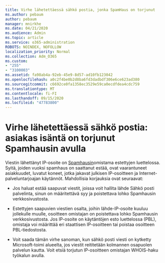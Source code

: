 ```yaml
---
title: Virhe lähetettäessä sähkö postia, jonka SpamHaus on torjunut
ms.author: pebaum
author: pebaum
manager: mnirkhe
ms.date: 04/21/2020
ms.audience: Admin
ms.topic: article
ms.service: o365-administration
ROBOTS: NOINDEX, NOFOLLOW
localization_priority: Normal
ms.collection: Adm_O365
ms.custom:
- "255"
- "3100003"
ms.assetid: fa98ab4a-92eb-45e9-8d57-ad10fb123042
ms.openlocfilehash: a0c2f4be0b2d8ba6fd3dadbdf306e6ce623ad380
ms.sourcegitcommit: c6692ce0fa1358ec3529e59ca0ecdfdea4cdc759
ms.translationtype: MT
ms.contentlocale: fi-FI
ms.lasthandoff: 09/15/2020
ms.locfileid: "47783800"
---
```

# <a name="error-sending-email-client-host-blocked-using-spamhaus"></a>Virhe lähetettäessä sähkö postia: asiakas isäntä on torjunut Spamhausin avulla

Viestin lähettänyt IP-osoite on [Spamhausin](https://go.microsoft.com/fwlink/p/?linkid=123245)omistama estettyjen luettelossa. Syitä, joiden vuoksi spamhaus on saattanut estää, ovat vaarantuneet asiakkuudet, luvatut koneet, jotka jakavat julkisen IP-osoitteen ja Internet-palveluntarjoajan käytännöt. Mahdollisia korjauksia ovat seuraavat:
  
- Jos haluat estää saapuvat viestit, joissa voit hallita lähde Sähkö posti palvelinta, sinun on määritettävä syy ja poistettava lohko Spamhausin verkkosivustosta.

- Estettyjen saapuvien viestien osalta, joihin lähde-IP-osoite kuuluu jollekulle muulle, osoitteen omistajan on poistettava lohko Spamhausin verkkosivustosta. Jos IP-osoite on käytäntöjen esto luettelossa (PBL), omistaja voi määrittää eri staattisen IP-osoitteen tai poistaa osoitteen PBL-tiedostosta.

- Voit saada tämän virhe sanoman, kun sähkö posti viesti on kytketty Microsoft-toimi alueelta, jos viestit reititetään kolmannen osapuolen palvelun kautta. Voit etsiä torjutun IP-osoitteen omistajan WHOIS-haku työkalun avulla.
